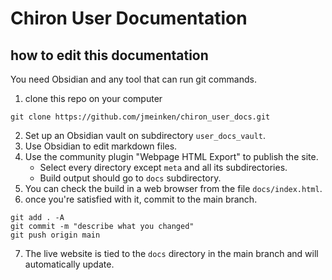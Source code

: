 # Chiron User Documentation

## how to edit this documentation

You need Obsidian and any tool that can run git commands.

1. clone this repo on your computer
```shell
git clone https://github.com/jmeinken/chiron_user_docs.git
```

2. Set up an Obsidian vault on subdirectory `user_docs_vault`.
3. Use Obsidian to edit markdown files.
4. Use the community plugin "Webpage HTML Export" to publish the site.
    - Select every directory except `meta` and all its subdirectories.
    - Build output should go to `docs` subdirectory.
5. You can check the build in a web browser from the file `docs/index.html`.
6. once you're satisfied with it, commit to the main branch.
```shell
git add . -A
git commit -m "describe what you changed"
git push origin main
```

7. The live website is tied to the `docs` directory in the main branch and will automatically update.

